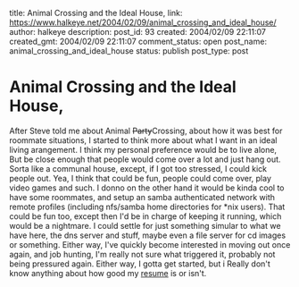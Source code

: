 title: Animal Crossing and the Ideal House,
link: https://www.halkeye.net/2004/02/09/animal_crossing_and_ideal_house/
author: halkeye
description: 
post_id: 93
created: 2004/02/09 22:11:07
created_gmt: 2004/02/09 22:11:07
comment_status: open
post_name: animal_crossing_and_ideal_house
status: publish
post_type: post

# Animal Crossing and the Ideal House,

After Steve told me about Animal <s>Party</s>Crossing, about how it was best for roommate situations, I started to think more about what I want in an ideal living arangement. I think my personal preference would be to live alone, But be close enough that people would come over a lot and just hang out. Sorta like a communal house, except, if I got too stressed, I could kick people out. Yea, I think that could be fun, people could come over, play video games and such. I donno on the other hand it would be kinda cool to have some roommates, and setup an samba authenticated network with remote profiles (including nfs/samba home directories for *nix users). That could be fun too, except then I'd be in charge of keeping it running, which would be a nightmare. I could settle for just something simular to what we have here, the dns server and stuff, maybe even a file server for cd images or something. Either way, I've quickly become interested in moving out once again, and job hunting, I'm really not sure what triggered it, probably not being pressured again. Either way, I gotta get started, but i Really don't know anything about how good my [resume](http://www.halkeye.net/files/?file=Gavin%20Resume.doc) is or isn't.